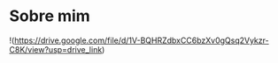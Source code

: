 # Sobre mim
!(https://drive.google.com/file/d/1V-BQHRZdbxCC6bzXv0gQsq2Vykzr-C8K/view?usp=drive_link)
